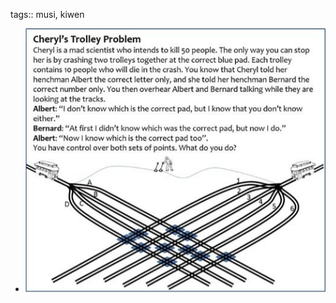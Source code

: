 tags:: musi, kiwen

- ![photo_2022-11-20 21.27.35.jpeg](../assets/photo_2022-11-20_21.27.35_1668976125395_0.jpeg)